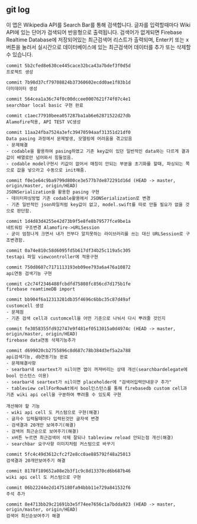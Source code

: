 
## git log 

 이 앱은 Wikipedia API를 Search Bar를 통해 검색합니다. 글자를 입력할때마다 Wiki API에 있는 단어가 검색되어 반응형으로 출력됩니다. 검색어가 없게되면 Firebase Realtime Database에 저장되어있는 최근검색어 리스트가 출력되며, Enter키 또는 x버튼을 눌러서 실시간으로 데이터베이스에 있는 최근검색어 데이터를 추가 또는 삭제할 수 있습니다. 
 
 

```
commit 5b2cfed8e630ce445cace32bca43a7bdef3f0d5d
프로젝트 생성
```

```
commit 7b98d37cf79708824b37360602ecdd0ae1f83b1d
더미데이터 생성
```
 
``` 
commit 564cea1a36c74f0c00dccee0007621f74f07c4e1
searchbar local basic 구현 완료
```

```
commit c1aec77910beea057287ba1ab6e62871522d27db
Alamofire적용, API TEST VC생성
```

```
commit 11aa24fba7524a3efc39470594aaf31351d21df0
Data pasing 과정에서 문제발생, 모델링에 어려움을 겪고있음
- 문제해결
- codable을 활용하여 pasing하였고 기존 key값이 있던 일반적인 data와는 다르게 결과값이 배열로만 넘어와서 힘들었음. 
- codable model구현시 키값이 없어서 매칭이 안되는 부분을 초기화를 할때, 파싱되는 쪽으로 값을 넣으라고 수동으로 init해줌.
```

```
commit f0e1e64c9ba9799d800ce3e577b7de872291d16d (HEAD -> master, origin/master, origin/HEAD)
JSONSerialization을 활용한 pasing 구현
- 데이터파싱방법 기존 codable활용에서 JSONSerialization로 변경 
- 기존 일반적인 json파일처럼 key값이 없고, model.swift를 따로 만들 필요가 없을 것으로 판단함.
```

```
commit 1d4d83d4255e42d73b9f5e8fe8b79577fce9be1a
네트워킹 구조변경 Alamofire->URLSession
- 굳이 엄청나게 크면서 내가 전부다 알지못하는 라이브러리를 쓰는 대신 URLSession로 구조변경함. 
```

```
commit 0a74e810c58d6095fd5b617df34b25c119a5c305
testapi 파일 viewcontroller에 적용구현
```

```
commit 750d8607c7171113193eb09ee793a6a476a10872
api연동 검색기능 구현
```

```
commit c2c74f2346488fcbdfd75808fc856cd7d175b1fe
firebase reamtimeDB import
```

```
commit bb904f6a12313281db35f4696c6bbc35c87d49af
customcell 생성
- 문제점 
- 기존 검색 cell과 customcell을 어떤 기준으로 나눠서 다시 뿌려줄 것인지 
```


```
commit fe3058355fd932747e9f481ef0513015a0d4974c (HEAD -> master, origin/master, origin/HEAD)
firebase data연동 삭제기능추가
```

```
commit d699020cb2755896c8d687c78b384d3ef5a2a788
api검색기능, db연동기능 완료
- 문제해결사항 
- searbar내 seartext가 nil이면 앱이 꺼져버리는 상태 개선(searchbardelegate에 bool 인스턴스 이용)
- searbar내 seartext가 nil이면 placeholder에 "검색어입력안내문구 추가"
- tableview cellForRowAt에서 bool인스턴스를 통해 firebasedb custom cell과 기존 wiki api cell을 구분하여 뿌려줄 수 있도록 구현 
```

```
개선해야 할 기능
- wiki api cell 도 커스텀으로 구현(해결)
- 글자수 입력될때마다 입력된것만 글자색 변경
- 검색결과 20개만 보여주기(해결)
- 검색어 최근순으로 보여주기(해결) 
- x버튼 누르면 최근검색어 삭제 잘되나 tableview reload 안되는점 개선(해결)
- searchbar 요구사항 이미지처럼 커스텀으로 바꾸기 
```

```
commit 5fc4c49d3612cfc2f2e8cc0ae885792f48a25013
검색결과 20개만보여주기 해결
```

```   
commit 8178f189652a08e2b3f1c9c8d13370cd6b687b46
wiki api cell 도 커스텀으로 구현
```  

```   
commit 06b22244e2d1475180fa94bbb11e729a841532f6
주석 추가
```  

```   
commit 8e4713bb29c21691b3e5f74ee7656c1a7bdda923 (HEAD -> master, origin/master, origin/HEAD)
검색어 최신순보여주기 해결
```  



